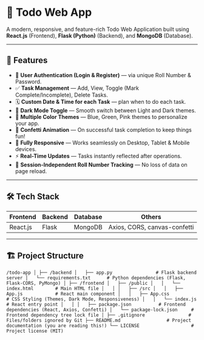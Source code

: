 # 🌟 Todo Web App

A modern, responsive, and feature-rich Todo Web Application built using **React.js** (Frontend), **Flask (Python)** (Backend), and **MongoDB** (Database).

---

## 🚀 Features

- 🔑 **User Authentication (Login & Register)** — via unique Roll Number & Password.
- ✅ **Task Management** — Add, View, Toggle (Mark Complete/Incomplete), Delete Tasks.
- 🗓️ **Custom Date & Time for each Task** — plan when to do each task.
- 🌙 **Dark Mode Toggle** — Smooth switch between Light and Dark themes.
- 🎨 **Multiple Color Themes** — Blue, Green, Pink themes to personalize your app.
- 🎉 **Confetti Animation** — On successful task completion to keep things fun!
- 📱 **Fully Responsive** — Works seamlessly on Desktop, Tablet & Mobile devices.
- ⚡ **Real-Time Updates** — Tasks instantly reflected after operations.
- 🔐 **Session-Independent Roll Number Tracking** — No loss of data on page reload.

---

## 🛠️ Tech Stack

| Frontend  | Backend | Database | Others |
| -------- | ------- | -------- | ------ |
| React.js | Flask   | MongoDB  | Axios, CORS, canvas-confetti |

---

## 🏗️ Project Structure
`
/todo-app
│
├── /backend
│   ├── app.py                # Flask backend server
│   └── requirements.txt      # Python dependencies (Flask, Flask-CORS, PyMongo)
│
├── /frontend
│   ├── /public
│   │   └── index.html        # Main HTML file
│   │
│   ├── /src
│   │   ├── App.js            # React main component
│   │   ├── App.css           # CSS Styling (Themes, Dark Mode, Responsiveness)
│   │   └── index.js          # React entry point
│   │
│   ├── package.json          # Frontend dependencies (React, Axios, Confetti)
│   └── package-lock.json     # Frontend dependency tree lock file
│
├── .gitignore                # Files/folders ignored by Git
├── README.md                 # Project documentation (you are reading this!)
└── LICENSE                   # Project license (MIT)
`

